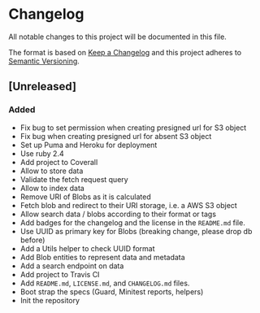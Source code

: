 # Changelog

All notable changes to this project will be documented in this file.

The format is based on [Keep a Changelog](http://keepachangelog.com/en/1.0.0/)
and this project adheres to [Semantic Versioning](http://semver.org/spec/v2.0.0.html).

## [Unreleased]

### Added

* Fix bug to set permission when creating presigned url for S3 object
* Fix bug when creating presigned url for absent S3 object
* Set up Puma and Heroku for deployment
* Use ruby 2.4
* Add project to Coverall
* Allow to store data
* Validate the fetch request query
* Allow to index data
* Remove URI of Blobs as it is calculated
* Fetch blob and redirect to their URI storage, i.e. a AWS S3 object
* Allow search data / blobs according to their format or tags
* Add badges for the changelog and the license in the `README.md` file.
* Use UUID as primary key for Blobs (breaking change, please drop db before)
* Add a Utils helper to check UUID format
* Add Blob entities to represent data and metadata
* Add a search endpoint on data
* Add project to Travis CI
* Add `README.md`, `LICENSE.md`, and `CHANGELOG.md` files.
* Boot strap the specs (Guard, Minitest reports, helpers)
* Init the repository
